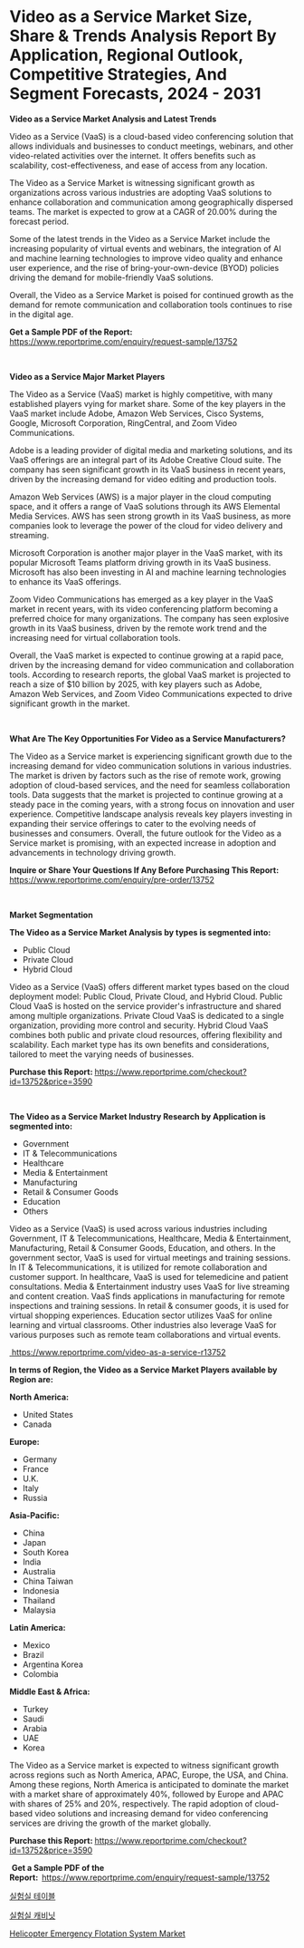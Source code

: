 <p><h1>Video as a Service Market Size, Share & Trends Analysis Report By Application, Regional Outlook, Competitive Strategies, And Segment Forecasts, 2024 - 2031</h1></p><p><strong>Video as a Service Market Analysis and Latest Trends</strong></p>
<p><p>Video as a Service (VaaS) is a cloud-based video conferencing solution that allows individuals and businesses to conduct meetings, webinars, and other video-related activities over the internet. It offers benefits such as scalability, cost-effectiveness, and ease of access from any location.</p><p>The Video as a Service Market is witnessing significant growth as organizations across various industries are adopting VaaS solutions to enhance collaboration and communication among geographically dispersed teams. The market is expected to grow at a CAGR of 20.00% during the forecast period.</p><p>Some of the latest trends in the Video as a Service Market include the increasing popularity of virtual events and webinars, the integration of AI and machine learning technologies to improve video quality and enhance user experience, and the rise of bring-your-own-device (BYOD) policies driving the demand for mobile-friendly VaaS solutions.</p><p>Overall, the Video as a Service Market is poised for continued growth as the demand for remote communication and collaboration tools continues to rise in the digital age.</p></p>
<p><strong>Get a Sample PDF of the Report:&nbsp;</strong> <a href="https://www.reportprime.com/enquiry/request-sample/13752">https://www.reportprime.com/enquiry/request-sample/13752</a></p>
<p>&nbsp;</p>
<p><strong>Video as a Service Major Market Players</strong></p>
<p><p>The Video as a Service (VaaS) market is highly competitive, with many established players vying for market share. Some of the key players in the VaaS market include Adobe, Amazon Web Services, Cisco Systems, Google, Microsoft Corporation, RingCentral, and Zoom Video Communications.</p><p>Adobe is a leading provider of digital media and marketing solutions, and its VaaS offerings are an integral part of its Adobe Creative Cloud suite. The company has seen significant growth in its VaaS business in recent years, driven by the increasing demand for video editing and production tools.</p><p>Amazon Web Services (AWS) is a major player in the cloud computing space, and it offers a range of VaaS solutions through its AWS Elemental Media Services. AWS has seen strong growth in its VaaS business, as more companies look to leverage the power of the cloud for video delivery and streaming.</p><p>Microsoft Corporation is another major player in the VaaS market, with its popular Microsoft Teams platform driving growth in its VaaS business. Microsoft has also been investing in AI and machine learning technologies to enhance its VaaS offerings.</p><p>Zoom Video Communications has emerged as a key player in the VaaS market in recent years, with its video conferencing platform becoming a preferred choice for many organizations. The company has seen explosive growth in its VaaS business, driven by the remote work trend and the increasing need for virtual collaboration tools.</p><p>Overall, the VaaS market is expected to continue growing at a rapid pace, driven by the increasing demand for video communication and collaboration tools. According to research reports, the global VaaS market is projected to reach a size of $10 billion by 2025, with key players such as Adobe, Amazon Web Services, and Zoom Video Communications expected to drive significant growth in the market.</p></p>
<p>&nbsp;</p>
<p><strong>What Are The Key Opportunities For Video as a Service Manufacturers?</strong></p>
<p><p>The Video as a Service market is experiencing significant growth due to the increasing demand for video communication solutions in various industries. The market is driven by factors such as the rise of remote work, growing adoption of cloud-based services, and the need for seamless collaboration tools. Data suggests that the market is projected to continue growing at a steady pace in the coming years, with a strong focus on innovation and user experience. Competitive landscape analysis reveals key players investing in expanding their service offerings to cater to the evolving needs of businesses and consumers. Overall, the future outlook for the Video as a Service market is promising, with an expected increase in adoption and advancements in technology driving growth.</p></p>
<p><strong>Inquire or Share Your Questions If Any Before Purchasing This Report:</strong> <a href="https://www.reportprime.com/enquiry/pre-order/13752">https://www.reportprime.com/enquiry/pre-order/13752</a></p>
<p>&nbsp;</p>
<p><strong>Market Segmentation</strong></p>
<p><strong>The Video as a Service Market Analysis by types is segmented into:</strong></p>
<p><ul><li>Public Cloud</li><li>Private Cloud</li><li>Hybrid Cloud</li></ul></p>
<p><p>Video as a Service (VaaS) offers different market types based on the cloud deployment model: Public Cloud, Private Cloud, and Hybrid Cloud. Public Cloud VaaS is hosted on the service provider's infrastructure and shared among multiple organizations. Private Cloud VaaS is dedicated to a single organization, providing more control and security. Hybrid Cloud VaaS combines both public and private cloud resources, offering flexibility and scalability. Each market type has its own benefits and considerations, tailored to meet the varying needs of businesses.</p></p>
<p><strong>Purchase this Report:&nbsp;</strong><a href="https://www.reportprime.com/checkout?id=13752&price=3590">https://www.reportprime.com/checkout?id=13752&price=3590</a></p>
<p>&nbsp;</p>
<p><strong>The Video as a Service Market Industry Research by Application is segmented into:</strong></p>
<p><ul><li>Government</li><li>IT & Telecommunications</li><li>Healthcare</li><li>Media & Entertainment</li><li>Manufacturing</li><li>Retail & Consumer Goods</li><li>Education</li><li>Others</li></ul></p>
<p><p>Video as a Service (VaaS) is used across various industries including Government, IT & Telecommunications, Healthcare, Media & Entertainment, Manufacturing, Retail & Consumer Goods, Education, and others. In the government sector, VaaS is used for virtual meetings and training sessions. In IT & Telecommunications, it is utilized for remote collaboration and customer support. In healthcare, VaaS is used for telemedicine and patient consultations. Media & Entertainment industry uses VaaS for live streaming and content creation. VaaS finds applications in manufacturing for remote inspections and training sessions. In retail & consumer goods, it is used for virtual shopping experiences. Education sector utilizes VaaS for online learning and virtual classrooms. Other industries also leverage VaaS for various purposes such as remote team collaborations and virtual events.</p></p>
<p><a href="https://www.reportprime.com/video-as-a-service-r13752">&nbsp;https://www.reportprime.com/video-as-a-service-r13752</a></p>
<p><strong>In terms of Region, the Video as a Service Market Players available by Region are:</strong></p>
<p>
    <p> <strong> North America: </strong>
        <ul>
            <li>United States</li>
            <li>Canada</li>
        </ul>
        </p> 
    <p> <strong> Europe: </strong>
        <ul>
            <li>Germany</li>
            <li>France</li>
            <li>U.K.</li>
            <li>Italy</li>
            <li>Russia</li>
        </ul>
        </p> 
    <p> <strong> Asia-Pacific: </strong>
        <ul>
            <li>China</li>
            <li>Japan</li>
            <li>South Korea</li>
            <li>India</li>
            <li>Australia</li>
            <li>China Taiwan</li>
            <li>Indonesia</li>
            <li>Thailand</li>
            <li>Malaysia</li>
        </ul>
        </p> 
    <p> <strong> Latin America: </strong>
        <ul>
            <li>Mexico</li>
            <li>Brazil</li>
            <li>Argentina Korea</li>
            <li>Colombia</li>
        </ul>
        </p> 
    <p> <strong> Middle East & Africa: </strong>
        <ul>
            <li>Turkey</li>
            <li>Saudi</li>
            <li>Arabia</li>
            <li>UAE</li>
            <li>Korea</li>
        </ul>
    </p>
    </p>
<p><p>The Video as a Service market is expected to witness significant growth across regions such as North America, APAC, Europe, the USA, and China. Among these regions, North America is anticipated to dominate the market with a market share of approximately 40%, followed by Europe and APAC with shares of 25% and 20%, respectively. The rapid adoption of cloud-based video solutions and increasing demand for video conferencing services are driving the growth of the market globally.</p></p>
<p><strong>Purchase this Report: </strong><a href="https://www.reportprime.com/checkout?id=13752&price=3590">https://www.reportprime.com/checkout?id=13752&price=3590</a></p>
<p>&nbsp;<strong>Get a Sample PDF of the Report:&nbsp;&nbsp;</strong><a href="https://www.reportprime.com/enquiry/request-sample/13752">https://www.reportprime.com/enquiry/request-sample/13752</a></p>
<p><strong></strong></p>
<p><p><a href="https://github.com/JeromeRtyau89966/Market-Research-Report-List-1/blob/main/861484222756.md">실험실 테이블</a></p><p><a href="https://github.com/TimmyMann6767/Market-Research-Report-List-1/blob/main/233908422755.md">실험실 캐비닛</a></p><p><a href="https://github.com/Airanohannonzb68e5pb53oc1/Market-Research-Report-List-2/blob/main/helicopter-emergency-flotation-system-market.md">Helicopter Emergency Flotation System Market</a></p></p>